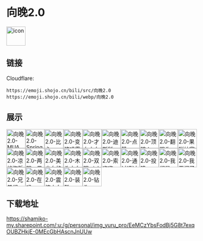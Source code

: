 # 向晚2.0
<img src="https://emoji.shojo.cn/bili/src/向晚2.0/icon.png" width="50" height="50" alt="icon">

## 链接
Cloudflare:
```
https://emoji.shojo.cn/bili/src/向晚2.0
https://emoji.shojo.cn/bili/webp/向晚2.0
```
## 展示
<img src="https://emoji.shojo.cn/bili/src/向晚2.0/向晚2.0-MUA.png" width="50" height="50" alt="向晚2.0-MUA"><img src="https://emoji.shojo.cn/bili/src/向晚2.0/向晚2.0-Spring.png" width="50" height="50" alt="向晚2.0-Spring"><img src="https://emoji.shojo.cn/bili/src/向晚2.0/向晚2.0-比心.png" width="50" height="50" alt="向晚2.0-比心"><img src="https://emoji.shojo.cn/bili/src/向晚2.0/向晚2.0-变猪喷雾.png" width="50" height="50" alt="向晚2.0-变猪喷雾"><img src="https://emoji.shojo.cn/bili/src/向晚2.0/向晚2.0-才女小向晚.png" width="50" height="50" alt="向晚2.0-才女小向晚"><img src="https://emoji.shojo.cn/bili/src/向晚2.0/向晚2.0-迪斯科.png" width="50" height="50" alt="向晚2.0-迪斯科"><img src="https://emoji.shojo.cn/bili/src/向晚2.0/向晚2.0-点赞.png" width="50" height="50" alt="向晚2.0-点赞"><img src="https://emoji.shojo.cn/bili/src/向晚2.0/向晚2.0-顶碗人.png" width="50" height="50" alt="向晚2.0-顶碗人"><img src="https://emoji.shojo.cn/bili/src/向晚2.0/向晚2.0-翻跟头.png" width="50" height="50" alt="向晚2.0-翻跟头"><img src="https://emoji.shojo.cn/bili/src/向晚2.0/向晚2.0-果咩纳塞.png" width="50" height="50" alt="向晚2.0-果咩纳塞"><img src="https://emoji.shojo.cn/bili/src/向晚2.0/向晚2.0-凉拌海蜇拳.png" width="50" height="50" alt="向晚2.0-凉拌海蜇拳"><img src="https://emoji.shojo.cn/bili/src/向晚2.0/向晚2.0-两眼一黑.png" width="50" height="50" alt="向晚2.0-两眼一黑"><img src="https://emoji.shojo.cn/bili/src/向晚2.0/向晚2.0-美少女的事.png" width="50" height="50" alt="向晚2.0-美少女的事"><img src="https://emoji.shojo.cn/bili/src/向晚2.0/向晚2.0-木头小向晚.png" width="50" height="50" alt="向晚2.0-木头小向晚"><img src="https://emoji.shojo.cn/bili/src/向晚2.0/向晚2.0-双眼wink.png" width="50" height="50" alt="向晚2.0-双眼wink"><img src="https://emoji.shojo.cn/bili/src/向晚2.0/向晚2.0-索嗨嗨.png" width="50" height="50" alt="向晚2.0-索嗨嗨"><img src="https://emoji.shojo.cn/bili/src/向晚2.0/向晚2.0-通过通过.png" width="50" height="50" alt="向晚2.0-通过通过"><img src="https://emoji.shojo.cn/bili/src/向晚2.0/向晚2.0-投降.png" width="50" height="50" alt="向晚2.0-投降"><img src="https://emoji.shojo.cn/bili/src/向晚2.0/向晚2.0-我们是.png" width="50" height="50" alt="向晚2.0-我们是"><img src="https://emoji.shojo.cn/bili/src/向晚2.0/向晚2.0-我要闹了.png" width="50" height="50" alt="向晚2.0-我要闹了"><img src="https://emoji.shojo.cn/bili/src/向晚2.0/向晚2.0-兄弟们.png" width="50" height="50" alt="向晚2.0-兄弟们"><img src="https://emoji.shojo.cn/bili/src/向晚2.0/向晚2.0-在吗.png" width="50" height="50" alt="向晚2.0-在吗"><img src="https://emoji.shojo.cn/bili/src/向晚2.0/向晚2.0-震惊小向晚.png" width="50" height="50" alt="向晚2.0-震惊小向晚"><img src="https://emoji.shojo.cn/bili/src/向晚2.0/向晚2.0-装酷.png" width="50" height="50" alt="向晚2.0-装酷"><img src="https://emoji.shojo.cn/bili/src/向晚2.0/向晚2.0-钻头.png" width="50" height="50" alt="向晚2.0-钻头">

## 下载地址

https://shamiko-my.sharepoint.com/:u:/g/personal/img_yuru_pro/EeMCzYbsFodBj5G8t7exqOUBZHkjE-0MEcGbHAscnJnUUw